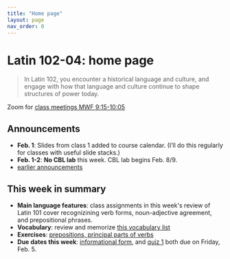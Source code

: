 ```yaml
---
title: "Home page"
layout: page
nav_order: 0
---
```



# Latin 102-04: home page

> In Latin 102, you encounter a historical language and culture, and engage with how that language and culture continue to shape structures of power today.


Zoom for [class meetings MWF 9:15-10:05](https://holycross.zoom.us/j/96104492045?pwd=eEtBL1FkUnJZcURCeE9ETmxtMk9lUT09)

## Announcements

- **Feb. 1**: Slides from class 1 added to course calendar. (I’ll do this regularly for classes with useful slide stacks.)
- **Feb. 1-2**:   **No CBL lab** this week.  CBL lab begins Feb. 8/9.
- [earlier announcements](./oldnews/)


## This week in summary

- **Main language features**:  class assignments in this week's review of Latin 101  cover recognizining verb forms, noun-adjective agreement, and prepositional phrases.
- **Vocabulary**:  review and memorize [this vocabulary list](./vocabulary/week1/)
- **Exercises**: [prepositions, principal parts of verbs](./checklist/drills/week1/)
- **Due dates this week**:  [informational form](./checklist/infoform/), and [quiz 1](./checklist/quiz1/) both due on Friday, Feb. 5.



